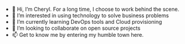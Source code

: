 - 👋 Hi, I’m Cheryl.  For a long time, I choose to work behind the scene.
- 👀 I’m interested in using technology to solve business problems
- 🌱 I’m currently learning DevOps tools and Cloud provisioning
- 💞️ I’m looking to collaborate on open source projects
- 📫 Get to know me by entering my humble town here.

<!---
ylcheryl/ylcheryl is a ✨ special ✨ repository because its `README.md` (this file) appears on your GitHub profile.
You can click the Preview link to take a look at your changes.
--->
